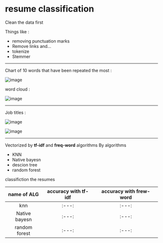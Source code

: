 # resume classification

Clean the data first

Things like : 
*  removing punctuation marks
*  Remove links and...
*  tokenize
*  Stemmer

---
Chart of 10 words that have been repeated the most :


![image](https://github.com/parvvaresh/resume-classification/assets/89921883/17719721-b730-4879-af84-dd8a05325aba)

word cloud :


![image](https://github.com/parvvaresh/resume-classification/assets/89921883/91e7b2e4-7f4f-46c3-bf41-31409c5e91fe)

---

Job titles :‌ 

![image](https://github.com/parvvaresh/resume-classification/assets/89921883/6aa623d3-1541-4c7d-a818-2fa6e84b58fb)


![image](https://github.com/parvvaresh/resume-classification/assets/89921883/08ac5a11-5575-4c13-b027-c498f5d79dbc)

---
Vectorized by **tf-idf** and **freq-word** algorithms
By algorithms

*  KNN
*  Native bayesn
*  descion tree
*  random forest
  
classifiction the resumes


| name of ALG | accuracy with tf-idf    | accuracy with frew-word
| :---:   | :---: | :---: |
| knn   | :---: | :---: |
| Native bayesn   | :---: | :---: |
| random forest   | :---: | :---: |
